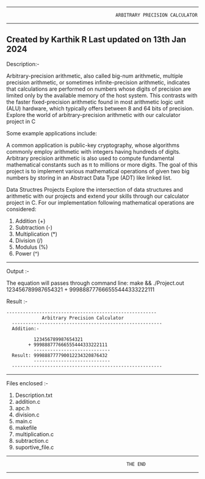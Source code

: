 ------------------------------------------------------------------------------------------------------------
                                            ARBITRARY PRECISION CALCULATOR
------------------------------------------------------------------------------------------------------------
Created by Karthik R
Last updated on 13th Jan 2024
------------------------------------------------------------------------------------------------------------

Description:-

   Arbitrary-precision arithmetic, also called big-num arithmetic, multiple precision arithmetic, or sometimes 
infinite-precision arithmetic, indicates that calculations are performed on numbers whose digits of precision 
are limited only by the available memory of the host system. This contrasts with the faster fixed-precision 
arithmetic found in most arithmetic logic unit (ALU) hardware, which typically offers between 8 and 64 bits of 
precision. Explore the world of arbitrary-precision arithmetic with our calculator project in C

Some example applications include: 

   A common application is public-key cryptography, whose algorithms commonly employ arithmetic with integers 
having hundreds of digits. Arbitrary precision arithmetic is also used to compute fundamental mathematical 
constants such as π to millions or more digits. The goal of this project is to implement various mathematical 
operations of given two big numbers by storing in an Abstract Data Type (ADT) like linked list.
 
   Data Structres Projects Explore the intersection of data structures and arithmetic with our projects and 
extend your skills through our calculator project in C. For our implementation following mathematical operations 
are considered: 

1. Addition (+)
2. Subtraction (-)
3. Multiplication (*)
4. Division (/)
5. Modulus (%)
6. Power (^)

------------------------------------------------------------------------------------------------------------
Output :-

The equation will passes through command line:
		make && ./Project.out 123456789987654321 + 999888777666555444333222111
  
  Result :-
	
    -------------------------------------------------------
         	     Arbitrary Precision Calculator
	  -------------------------------------------------------
	  Addition:-

          	  123456789987654321
          	+ 999888777666555444333222111
          	  ----------------------------
	  Result: 999888777790012234320876432
          	  ----------------------------
	  -------------------------------------------------------

------------------------------------------------------------------------------------------------------------
Files enclosed :-

1. Description.txt  
2. addition.c  
3. apc.h  
4. division.c  
5. main.c  
6. makefile  
7. multiplication.c  
8. subtraction.c  
9. suportive_file.c

------------------------------------------------------------------------------------------------------------
                                                THE END
------------------------------------------------------------------------------------------------------------
